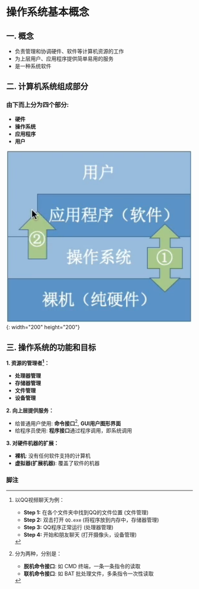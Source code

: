 # 操作系统基本概念

## 一. 概念  
- 负责管理和协调硬件、软件等计算机资源的工作  
- 为上层用户、应用程序提供简单易用的服务  
- 是一种系统软件

## 二. 计算机系统组成部分
### 由下而上分为四个部分:
- **硬件**
- **操作系统**
- **应用程序**
- **用户**

![计算机系统组成](img/组成.png){: width="200" height="200"}

## 三. 操作系统的功能和目标
**1. 资源的管理者[^exemple1]：**  
- **处理器管理**  
- **存储器管理**  
- **文件管理**  
- **设备管理**

**2. 向上层提供服务：**  
- 给普通用户使用: **命令接口**[^命令接口], **GUI用户图形界面**  
- 给程序员使用: **程序接口**通过程序调用，即系统调用

**3. 对硬件机器的扩展：**  
- **裸机**: 没有任何软件支持的计算机  
- **虚拟器(扩展机器)**: 覆盖了软件的机器


### 脚注
[^exemple1]: 以QQ视频聊天为例：  
    - **Step 1:** 在各个文件夹中找到QQ的文件位置 (文件管理)  
    - **Step 2:** 双击打开 `QQ.exe` (将程序放到内存中，存储器管理)  
    - **Step 3:** QQ程序正常运行 (处理器管理)  
    - **Step 4:** 开始和朋友聊天 (打开摄像头，设备管理)  

[^命令接口]: 分为两种，分别是：  
    - **脱机命令接口**: 如 CMD 终端，一条一条指令的读取  
    - **联机命令接口**: 如 BAT 批处理文件，多条指令一次性读取
